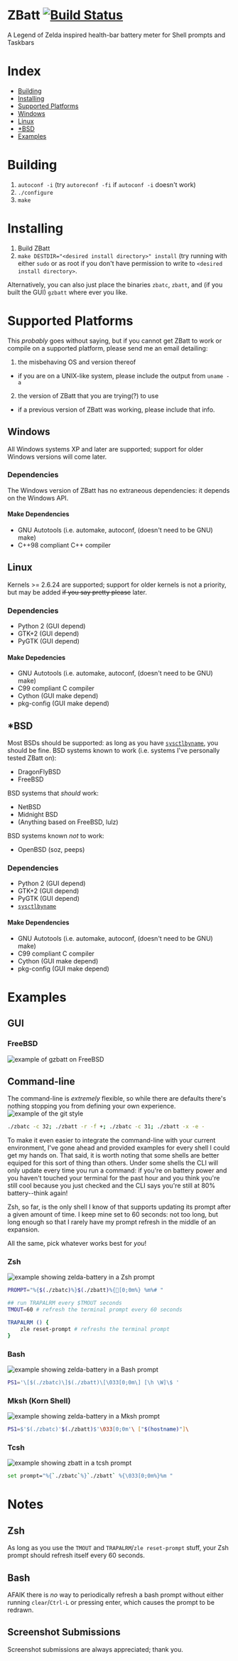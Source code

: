 ZBatt [![Build Status](https://travis-ci.org/amagura/zelda-battery.svg?branch=master)](https://travis-ci.org/amagura/zelda-battery)
=============

A Legend of Zelda inspired health-bar battery meter for Shell prompts and Taskbars

# Index
* [Building](https://github.com/amagura/zelda-battery#building)
* [Installing](https://github.com/amagura/zelda-battery#installing)
* [Supported Platforms](https://github.com/amagura/zelda-battery#supported-platforms)
 * [Windows](https://github.com/amagura/zelda-battery#windows)
 * [Linux](https://github.com/amagura/zelda-battery#linux)
 * [*BSD](https://github.com/amagura/zelda-battery#bsd)
* [Examples](https://github.com/amagura/zelda-battery#examples)


# Building
1. `autoconf -i` (try `autoreconf -fi` if `autoconf -i` doesn't work)
2. `./configure`
3. `make`



# Installing

1. Build ZBatt
2. `make DESTDIR="<desired install directory>" install` (try running with either `sudo` or as root if you don't have permission to write to `<desired install directory>`.

Alternatively, you can also just place the binaries `zbatc`, `zbatt`, and (if you built the GUI) `gzbatt` where ever you like.

# Supported Platforms

This _probably_ goes without saying, but if you cannot get ZBatt to work or compile on
a supported platform, please send me an email detailing:

1. the misbehaving OS and version thereof
  * if you are on a UNIX-like system, please include the output from `uname -a`
2. the version of ZBatt that you are trying(?) to use
  * if a previous version of ZBatt was working, please include that info.

## Windows

All Windows systems XP and later are supported; support for older Windows versions will come later.

### Dependencies

The Windows version of ZBatt has no extraneous dependencies: it depends on the Windows API.

#### Make Dependencies

* GNU Autotools (i.e. automake, autoconf, (doesn't need to be GNU) make)
* C++98 compliant C++ compiler

## Linux
Kernels >= 2.6.24 are supported; support for older kernels is not a priority, but may be added <s>if you say pretty please</s> later.

### Dependencies
* Python 2 (GUI depend)
* GTK+2 (GUI depend)
* PyGTK (GUI depend)

#### Make Depedencies
* GNU Autotools (i.e. automake, autoconf, (doesn't need to be GNU) make)
* C99 compliant C compiler
* Cython (GUI make depend)
* pkg-config (GUI make depend)

## *BSD
Most BSDs should be supported: as long as you have [`sysctlbyname`](http://www.daemon-systems.org/man/sysctlbyname.3.html), you should be fine.  BSD systems known to work (i.e. systems I've personally tested ZBatt on):

* DragonFlyBSD
* FreeBSD

BSD systems that _should_ work:
* NetBSD
* Midnight BSD
* (Anything based on FreeBSD, lulz)

BSD systems known _not_ to work:
* OpenBSD (soz, peeps)

### Dependencies

* Python 2 (GUI depend)
* GTK+2 (GUI depend)
* PyGTK (GUI depend)
* [`sysctlbyname`](http://www.daemon-systems.org/man/sysctlbyname.3.html)

#### Make Dependencies
* GNU Autotools (i.e. automake, autoconf, (doesn't need to be GNU) make)
* C99 compliant C compiler
* Cython (GUI make depend)
* pkg-config (GUI make depend)

# Examples

## GUI
### FreeBSD
![example of gzbatt on FreeBSD](/example/FreeBSD.png)

## Command-line

The command-line is _extremely_ flexible, so while there are defaults
there's nothing stopping you from defining your own experience.
![example of the git style](/example/git.jpg)
```bash
./zbatc -c 32; ./zbatt -r -f +; ./zbatc -c 31; ./zbatt -x -e -
```

To make it even easier to integrate the command-line with your current
environment, I've gone ahead and provided examples for every shell
I could get my hands on.  That said, it is worth noting that some shells
are better equiped for this sort of thing than others.  Under some shells
the CLI will only update every time you run a command: if you're on battery power
and you haven't touched your terminal for the past hour and you think you're still
cool because you just checked and the CLI says you're still at 80% battery--think again!

Zsh, so far, is the only shell I know of that supports updating its prompt
after a given amount of time.  I keep mine set to 60 seconds: not too long, but long
enough so that I rarely have my prompt refresh in the middle of an expansion.

All the same, pick whatever works best for _you_!

### Zsh
![example showing zelda-battery in a Zsh prompt](/example/zsh.jpg)
```bash
PROMPT="%{$(./zbatc)%}$(./zbatt)%{[0;0m%} %m%# "

## run TRAPALRM every $TMOUT seconds
TMOUT=60 # refresh the terminal prompt every 60 seconds

TRAPALRM () {
    zle reset-prompt # refreshs the terminal prompt
}
```


### Bash
![example showing zelda-battery in a Bash prompt](/example/bash.jpg)
```bash
PS1='\[$(./zbatc)\]$(./zbatt)\[\033[0;0m\] [\h \W]\$ '
```

### Mksh (Korn Shell)
![example showing zelda-battery in a Mksh prompt](/example/mksh.jpg)
```bash
PS1=$'$(./zbatc)'$(./zbatt)$'\033[0;0m'\ ["$(hostname)"]\
```

### Tcsh
![example showing zbatt in a tcsh prompt](/example/tcsh.jpg)
```bash
set prompt="%{`./zbatc`%}`./zbatt` %{\033[0;0m%}%m "
```

# Notes

## Zsh
As long as you use the `TMOUT` and `TRAPALRM`/`zle reset-prompt` stuff, your Zsh prompt should refresh itself every 60 seconds.

## Bash
AFAIK there is _no_ way to periodically refresh a bash prompt without either running `clear`/`Ctrl-L` or pressing enter, which causes the prompt to be redrawn.

## Screenshot Submissions
Screenshot submissions are always appreciated; thank you.
